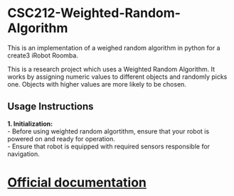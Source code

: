 # CSC212-Weighted-Random-Algorithm
This is an implementation of a weighed random algorithm in python for a create3 iRobot Roomba.

This is a research project which uses a Weighted Random Algorithm. It works by assigning numeric values to different objects and randomly picks one. Objects with higher 
values are more likely to be chosen. 

## Usage Instructions
**1. Initialization:**  
      -  Before using weighted random algortithm, ensure that your robot is powered on and ready for operation.  
      -  Ensure that robot is equipped with required sensors responsible for navigation.  
   
   

# [Official documentation](https://weighted-random-algorithm.netlify.app/)
